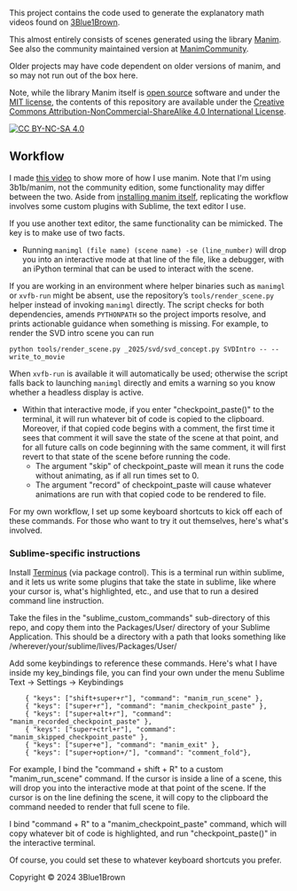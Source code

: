 
This project contains the code used to generate the explanatory math videos found on [3Blue1Brown](https://www.3blue1brown.com/).

This almost entirely consists of scenes generated using the library [Manim](https://github.com/3b1b/manim).  See also the community maintained version at [ManimCommunity](https://github.com/ManimCommunity/manim/).

Older projects may have code dependent on older versions of manim, and so may not run out of the box here.

Note, while the library Manim itself is [open source](https://opensource.org/osd) software and under the [MIT license](https://github.com/3b1b/manim/blob/master/LICENSE.md), the contents of this repository are available under the [Creative Commons Attribution-NonCommercial-ShareAlike 4.0 International License][cc-by-nc-sa].

[![CC BY-NC-SA 4.0][cc-by-nc-sa-image]][cc-by-nc-sa]

[cc-by-nc-sa]: http://creativecommons.org/licenses/by-nc-sa/4.0/
[cc-by-nc-sa-image]: https://licensebuttons.net/l/by-nc-sa/4.0/88x31.png

## Workflow

I made [this video](https://youtu.be/rbu7Zu5X1zI) to show more of how I use manim. Note that I'm using 3b1b/manim, not the community edition, some functionality may differ between the two. Aside from [installing manim itself](https://github.com/3b1b/manim?tab=readme-ov-file#installation), replicating the workflow involves some custom plugins with Sublime, the text editor I use.

If you use another text editor, the same functionality can be mimicked. The key is to make use of two facts.

- Running `manimgl (file name) (scene name) -se (line_number)` will drop you into an interactive mode at that line of the file, like a debugger, with an iPython terminal that can be used to interact with the scene.

If you are working in an environment where helper binaries such as `manimgl` or `xvfb-run` might be absent, use the repository’s `tools/render_scene.py` helper instead of invoking `manimgl` directly. The script checks for both dependencies, amends `PYTHONPATH` so the project imports resolve, and prints actionable guidance when something is missing. For example, to render the SVD intro scene you can run

```
python tools/render_scene.py _2025/svd/svd_concept.py SVDIntro -- --write_to_movie
```

When `xvfb-run` is available it will automatically be used; otherwise the script falls back to launching `manimgl` directly and emits a warning so you know whether a headless display is active.

- Within that interactive mode, if you enter "checkpoint_paste()" to the terminal, it will run whatever bit of code is copied to the clipboard. Moreover, if that copied code begins with a comment, the first time it sees that comment it will save the state of the scene at that point, and for all future calls on code beginning with the same comment, it will first revert to that state of the scene before running the code.
    - The argument "skip" of checkpoint_paste will mean it runs the code without animating, as if all run times set to 0.
    - The argument "record" of checkpoint_paste will cause whatever animations are run with that copied code to be rendered to file.

For my own workflow, I set up some keyboard shortcuts to kick off each of these commands. For those who want to try it out themselves, here's what's involved.

### Sublime-specific instructions

Install [Terminus](https://packagecontrol.io/packages/Terminus) (via package control). This is a terminal run within sublime, and it lets us write some plugins that take the state in sublime, like where your cursor is, what's highlighted, etc., and use that to run a desired command line instruction.

Take the files in the "sublime_custom_commands" sub-directory of this repo, and copy them into the Packages/User/ directory of your Sublime Application. This should be a directory with a path that looks something like /wherever/your/sublime/lives/Packages/User/

Add some keybindings to reference these commands. Here's what I have inside my key_bindings file, you can find your own under the menu Sublime Text -> Settings -> Keybindings

```
    { "keys": ["shift+super+r"], "command": "manim_run_scene" },
    { "keys": ["super+r"], "command": "manim_checkpoint_paste" },
    { "keys": ["super+alt+r"], "command": "manim_recorded_checkpoint_paste" },
    { "keys": ["super+ctrl+r"], "command": "manim_skipped_checkpoint_paste" },
    { "keys": ["super+e"], "command": "manim_exit" },
    { "keys": ["super+option+/"], "command": "comment_fold"},
```

For example, I bind the "command + shift + R" to a custom "manim_run_scene" command. If the cursor is inside a line of a scene, this will drop you into the interactive mode at that point of the scene. If the cursor is on the line defining the scene, it will copy to the clipboard the command needed to render that full scene to file.

I bind "command + R" to a "manim_checkpoint_paste" command, which will copy whatever bit of code is highlighted, and run "checkpoint_paste()" in the interactive terminal.

Of course, you could set these to whatever keyboard shortcuts you prefer.

Copyright © 2024 3Blue1Brown
